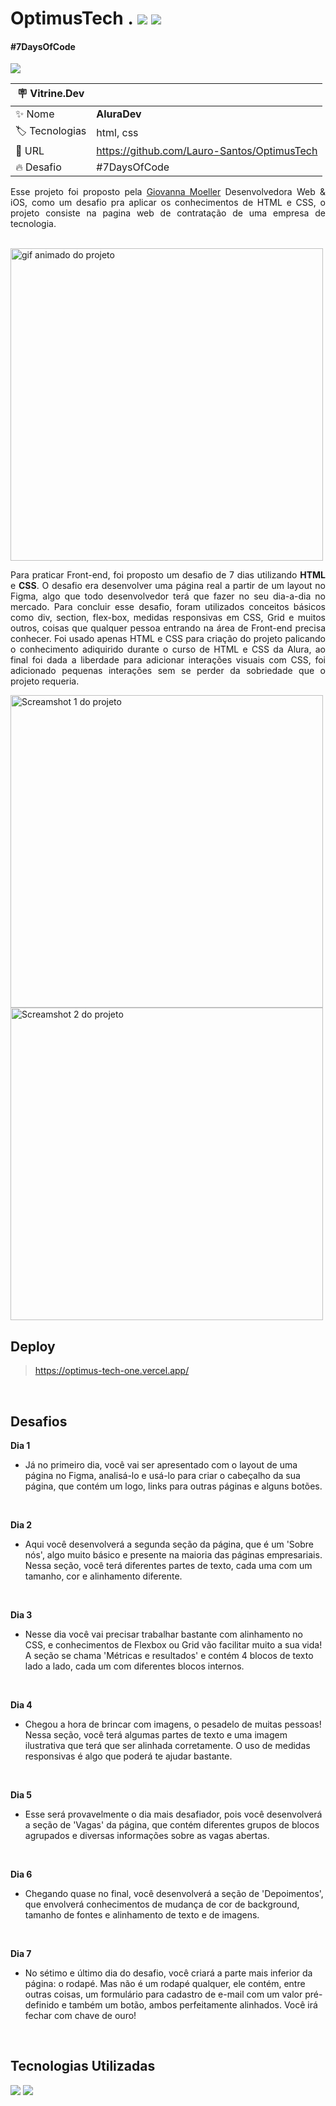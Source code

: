 # OptimusTech . ![](http://img.shields.io/static/v1?label=STATUS&message=Concluido&color=GREEN&style=for-the-badge) ![](http://img.shields.io/static/v1?label=responsive&message=no&color=orange&style=for-the-badge)

#### #7DaysOfCode
![](https://7daysofcode.io/assets/img/share-img-doc.1647533642.png#vitrinedev)

| :placard: Vitrine.Dev |     |
| -------------  | --- |
| :sparkles: Nome        | **AluraDev**
| :label: Tecnologias | html, css
| :rocket: URL         | https://github.com/Lauro-Santos/OptimusTech
| :fire: Desafio     | #7DaysOfCode

<p align="justify">Esse projeto foi proposto pela <a href="https://github.com/giovannamoeller">Giovanna Moeller<a/> Desenvolvedora Web & iOS, como um desafio pra aplicar os conhecimentos de HTML e CSS, o projeto consiste na pagina web de contratação de uma empresa de tecnologia.</p>
<br>

<img src="https://raw.githubusercontent.com/Lauro-Santos/OptimusTech/master/assets/img/video%20of%20project.gif#vitrinedev" alt="gif animado do projeto" width="500">

<br>
<p align="justify">Para praticar Front-end, foi proposto um desafio de 7 dias utilizando <strong>HTML</strong> e <strong>CSS</strong>. O desafio 
era desenvolver uma página real a partir de um layout no Figma, algo que todo desenvolvedor terá que fazer no seu dia-a-dia no mercado. Para concluir esse 
desafio, foram utilizados conceitos básicos como div, section, flex-box, medidas responsivas em CSS, Grid e muitos outros, coisas que qualquer pessoa entrando na área de Front-end precisa conhecer. Foi usado apenas HTML e CSS para criação do projeto palicando o conhecimento adiquirido durante o curso de HTML e CSS da Alura, ao final foi dada a liberdade para adicionar interações visuais com CSS, foi adicionado pequenas interações sem se perder da sobriedade que o projeto requeria.</p>

<img src="https://raw.githubusercontent.com/Lauro-Santos/OptimusTech/master/assets/img/Captura%20de%20tela%202023-02-10%20145930.jpg#vitrinedev" alt="Screamshot 1 do projeto" width="500"><img src="https://raw.githubusercontent.com/Lauro-Santos/OptimusTech/master/assets/img/Captura%20de%20tela%202023-02-10%20151531.jpg#vitrinedev" alt="Screamshot 2 do projeto" width="500">

## Deploy

> https://optimus-tech-one.vercel.app/
  
<br>

## Desafios

<strong>Dia 1</strong>
- Já no primeiro dia, você vai ser apresentado com o layout de uma página no Figma, analisá-lo e usá-lo para criar o cabeçalho da sua página, que contém um logo, links para outras páginas e alguns botões.

<br>

<strong>Dia 2</strong>
- Aqui você desenvolverá a segunda seção da página, que é um 'Sobre nós', algo muito básico e presente na maioria das páginas empresariais. Nessa seção, você terá diferentes partes de texto, cada uma com um tamanho, cor e alinhamento diferente.

<br>

<strong>Dia 3</strong>
- Nesse dia você vai precisar trabalhar bastante com alinhamento no CSS, e conhecimentos de Flexbox ou Grid vão facilitar muito a sua vida! A seção se chama 'Métricas e resultados' e contém 4 blocos de texto lado a lado, cada um com diferentes blocos internos.

<br>

<strong>Dia 4</strong>
- Chegou a hora de brincar com imagens, o pesadelo de muitas pessoas! Nessa seção, você terá algumas partes de texto e uma imagem ilustrativa que terá que ser alinhada corretamente. O uso de medidas responsivas é algo que poderá te ajudar bastante.

<br>

<strong>Dia 5</strong>
- Esse será provavelmente o dia mais desafiador, pois você desenvolverá a seção de 'Vagas' da página, que contém diferentes grupos de blocos agrupados e diversas informações sobre as vagas abertas.

<br>

<strong>Dia 6</strong>
- Chegando quase no final, você desenvolverá a seção de 'Depoimentos', que envolverá conhecimentos de mudança de cor de background, tamanho de fontes e alinhamento de texto e de imagens.

<br>

<strong>Dia 7</strong>
- No sétimo e último dia do desafio, você criará a parte mais inferior da página: o rodapé. Mas não é um rodapé qualquer, ele contém, entre outras coisas, um formulário para cadastro de e-mail com um valor pré-definido e também um botão, ambos perfeitamente alinhados. Você irá fechar com chave de ouro!

<br>

## Tecnologias Utilizadas
  
![](https://img.shields.io/badge/HTML-e06b12?style=for-the-badge&logo=html5&logoColor=white) ![](https://img.shields.io/badge/CSS-1283e0?&style=for-the-badge&logo=css3&logoColor=white)
